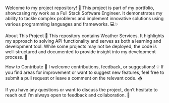 Welcome to my project repository! 🎉 This project is part of my portfolio, showcasing my work as a Full Stack Software Engineer. It demonstrates my ability to tackle complex problems and implement innovative solutions using various programming languages and frameworks. 💻✨

About This Project 🧐
This repository contains Weather Services. It highlights my approach to solving API functionality and serves as both a learning and development tool. While some projects may not be deployed, the code is well-structured and documented to provide insight into my development process. 🌱

How to Contribute 🙌
I welcome contributions, feedback, or suggestions! 💡 If you find areas for improvement or want to suggest new features, feel free to submit a pull request or leave a comment on the relevant code. 📥

If you have any questions or want to discuss the project, don’t hesitate to reach out! I’m always open to feedback and collaboration. 🤝